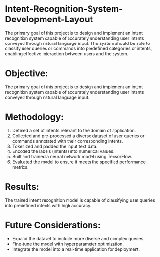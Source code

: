# Intent-Recognition-System-Development-Layout
The primary goal of this project is to design and implement an intent recognition system capable of accurately understanding user intents conveyed through natural language input. The system should be able to classify user queries or commands into predefined categories or intents, enabling effective interaction between users and the system.

# Objective:
The primary goal of this project is to design and implement an intent recognition system capable of accurately understanding user intents conveyed through natural language input.

# Methodology:
1. Defined a set of intents relevant to the domain of application.
2. Collected and pre-processed a diverse dataset of user queries or commands annotated with their corresponding intents.
3. Tokenized and padded the input text data.
4. Encoded the labels (intents) into numerical values.
5. Built and trained a neural network model using TensorFlow.
6. Evaluated the model to ensure it meets the specified performance metrics.

# Results:
The trained intent recognition model is capable of classifying user queries into predefined intents with high accuracy.

# Future Considerations:
- Expand the dataset to include more diverse and complex queries.
- Fine-tune the model with hyperparameter optimization.
- Integrate the model into a real-time application for deployment.
